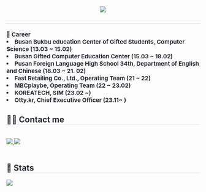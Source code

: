 <div align= "center">
    <img src="https://capsule-render.vercel.app/api?type=transparent&color=auto&height=120&text=&animation=&fontColor=000000&fontSize=50" />
    </div>
    <div style="text-align: left;"> 
    <h2 style="border-bottom: 1px solid #d8dee4; color: #282d33;">  </h2>  
    <div style="font-weight: 700; font-size: 15px; text-align: left; color: #282d33;"> 📖 Career</li><li>Busan Bukbu education Center of Gifted Students, Computer Science (13.03 ~ 15.02)</li><li>Busan Gifted Computer Education Center (15.03 ~ 18.02)</li><li>Pusan Foreign Language High School 34th, Department of English and Chinese (18.03 ~ 21. 02)</li><li>Fast Retailing Co., Ltd., Operating Team (21 ~ 22)</li><li>MBCplaybe, Operating Team (22 ~ 23.02)</li><li>KOREATECH, SIM (23.02 ~)</li><li>Otty.kr, Chief Executive Officer (23.11~ ) </div> 
    </div>
    <div style="text-align: left;">
    <h2 style="border-bottom: 1px solid #d8dee4; color: #282d33;"> 🧑‍💻 Contact me </h2> <br> 
    <div style="text-align: left;"> <a href=https://instagram.com/deokcheoncityboy> <img src="https://img.shields.io/badge/Instagram-E4405F?style=for-the-badge&logo=Instagram&logoColor=white&link=https://instagram.com/deokcheoncityboy"> </a>
         <a href=mailto:gimdongha0061> <img src="https://img.shields.io/badge/Gmail-EA4335?style=for-the-badge&logo=Gmail&logoColor=white&link=mailto:gimdongha0061"> </a>
          </div>  <br> 
    <div style="text-align: left;">  </div> 
    </div>
    <div style="text-align: left;"> 
    <h2 style="border-bottom: 1px solid #d8dee4; color: #282d33;"> 🏅 Stats </h2> <div style="text-align: left;">  <img src="https://github-readme-stats.vercel.app/api/top-langs/?username=rlaehdgk0061&layout=compact&bg_color=180,000000,&title_color=000000&text_color=000000"
           /> </div> 
    </div>
    
